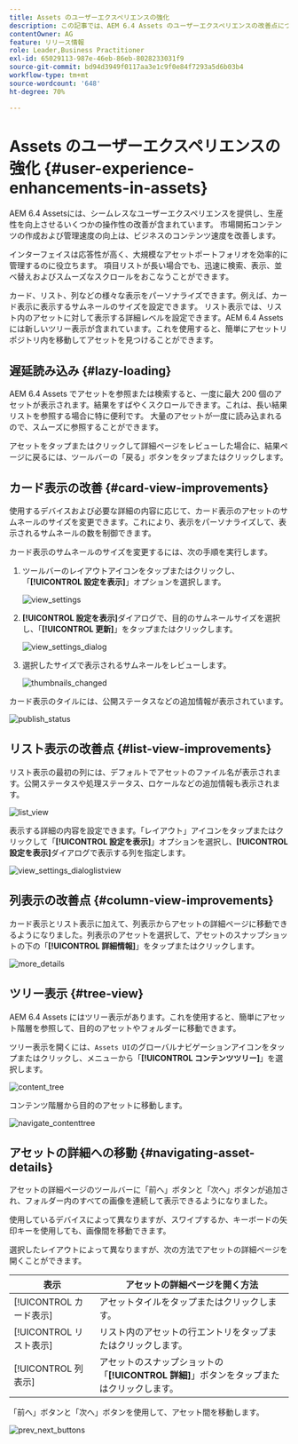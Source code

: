 ```yaml
---
title: Assets のユーザーエクスペリエンスの強化
description: この記事では、AEM 6.4 Assets のユーザーエクスペリエンスの改善点について説明します。
contentOwner: AG
feature: リリース情報
role: Leader,Business Practitioner
exl-id: 65029113-987e-46eb-86eb-8028233031f9
source-git-commit: bd94d3949f0117aa3e1c9f0e84f7293a5d6b03b4
workflow-type: tm+mt
source-wordcount: '648'
ht-degree: 70%

---
```


# Assets のユーザーエクスペリエンスの強化 {#user-experience-enhancements-in-assets}

AEM 6.4 Assetsには、シームレスなユーザーエクスペリエンスを提供し、生産性を向上させるいくつかの操作性の改善が含まれています。 市場開拓コンテンツの作成および管理速度の向上は、ビジネスのコンテンツ速度を改善します。

インターフェイスは応答性が高く、大規模なアセットポートフォリオを効率的に管理するのに役立ちます。 項目リストが長い場合でも、迅速に検索、表示、並べ替えおよびスムーズなスクロールをおこなうことができます。

カード、リスト、列などの様々な表示をパーソナライズできます。例えば、カード表示に表示するサムネールのサイズを設定できます。 リスト表示では、リスト内のアセットに対して表示する詳細レベルを設定できます。AEM 6.4 Assets には新しいツリー表示が含まれています。これを使用すると、簡単にアセットリポジトリ内を移動してアセットを見つけることができます。

## 遅延読み込み  {#lazy-loading}

AEM 6.4 Assets でアセットを参照または検索すると、一度に最大 200 個のアセットが表示されます。結果をすばやくスクロールできます。これは、長い結果リストを参照する場合に特に便利です。 大量のアセットが一度に読み込まれるので、スムーズに参照することができます。

アセットをタップまたはクリックして詳細ページをレビューした場合に、結果ページに戻るには、ツールバーの「戻る」ボタンをタップまたはクリックします。

## カード表示の改善 {#card-view-improvements}

使用するデバイスおよび必要な詳細の内容に応じて、カード表示のアセットのサムネールのサイズを変更できます。これにより、表示をパーソナライズして、表示されるサムネールの数を制御できます。

カード表示のサムネールのサイズを変更するには、次の手順を実行します。

1. ツールバーのレイアウトアイコンをタップまたはクリックし、「**[!UICONTROL 設定を表示]**」オプションを選択します。

   ![view_settings](assets/view_settings.png)

1. **[!UICONTROL 設定を表示]**&#x200B;ダイアログで、目的のサムネールサイズを選択し、「**[!UICONTROL 更新]**」をタップまたはクリックします。

   ![view_settings_dialog](assets/view_settings_dialog.png)

1. 選択したサイズで表示されるサムネールをレビューします。

   ![thumbnails_changed](assets/thumbnails_changed.png)

カード表示のタイルには、公開ステータスなどの追加情報が表示されています。

![publish_status](assets/publish_status.png)

## リスト表示の改善点 {#list-view-improvements}

リスト表示の最初の列には、デフォルトでアセットのファイル名が表示されます。公開ステータスや処理ステータス、ロケールなどの追加情報も表示されます。

![list_view](assets/list_view.png)

表示する詳細の内容を設定できます。「レイアウト」アイコンをタップまたはクリックして「**[!UICONTROL 設定を表示]**」オプションを選択し、**[!UICONTROL 設定を表示]**&#x200B;ダイアログで表示する列を指定します。

![view_settings_dialoglistview](assets/view_settings_dialoglistview.png)

## 列表示の改善点 {#column-view-improvements}

カード表示とリスト表示に加えて、列表示からアセットの詳細ページに移動できるようになりました。列表示のアセットを選択して、アセットのスナップショットの下の「**[!UICONTROL 詳細情報]**」をタップまたはクリックします。

![more_details](assets/more_details.png)

## ツリー表示 {#tree-view}

AEM 6.4 Assets にはツリー表示があります。これを使用すると、簡単にアセット階層を参照して、目的のアセットやフォルダーに移動できます。

ツリー表示を開くには、`Assets UI`のグローバルナビゲーションアイコンをタップまたはクリックし、メニューから「**[!UICONTROL コンテンツツリー]**」を選択します。

![content_tree](assets/content_tree.png)

コンテンツ階層から目的のアセットに移動します。

![navigate_contenttree](assets/navigate_contenttree.png)

## アセットの詳細への移動 {#navigating-asset-details}

アセットの詳細ページのツールバーに「前へ」ボタンと「次へ」ボタンが追加され、フォルダー内のすべての画像を連続して表示できるようになりました。

使用しているデバイスによって異なりますが、スワイプするか、キーボードの矢印キーを使用しても、画像間を移動できます。

選択したレイアウトによって異なりますが、次の方法でアセットの詳細ページを開くことができます。

| **表示** | **アセットの詳細ページを開く方法** |
|---|---|
| [!UICONTROL カード表示] | アセットタイルをタップまたはクリックします。 |
| [!UICONTROL リスト表示] | リスト内のアセットの行エントリをタップまたはクリックします。 |
| [!UICONTROL 列表示] | アセットのスナップショットの「**[!UICONTROL 詳細]**」ボタンをタップまたはクリックします。 |

「前へ」ボタンと「次へ」ボタンを使用して、アセット間を移動します。

![prev_next_buttons](assets/prev_next_buttons.png)

